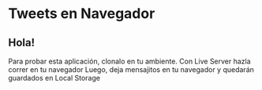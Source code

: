 # Tweets en Navegador

## Hola!
Para probar esta aplicación, clonalo en tu ambiente.
Con Live Server hazla correr en tu navegador
Luego, deja mensajitos en tu navegador y quedarán guardados en Local Storage
